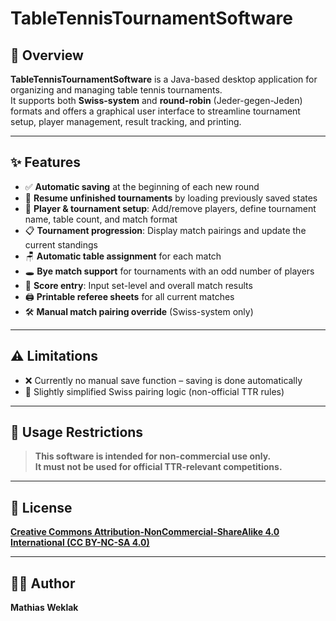 # TableTennisTournamentSoftware

## 🏓 Overview
**TableTennisTournamentSoftware** is a Java-based desktop application for organizing and managing table tennis tournaments.  
It supports both **Swiss-system** and **round-robin** (Jeder-gegen-Jeden) formats and offers a graphical user interface to streamline tournament setup, player management, result tracking, and printing.

---

## ✨ Features

- ✅ **Automatic saving** at the beginning of each new round
- 🔁 **Resume unfinished tournaments** by loading previously saved states
- 👥 **Player & tournament setup**: Add/remove players, define tournament name, table count, and match format
- 📋 **Tournament progression**: Display match pairings and update the current standings
- 🪑 **Automatic table assignment** for each match
- 🕳️ **Bye match support** for tournaments with an odd number of players
- 🧮 **Score entry**: Input set-level and overall match results
- 🖨️ **Printable referee sheets** for all current matches
- 🛠️ **Manual match pairing override** (Swiss-system only)

---

## ⚠ Limitations

- ❌ Currently no manual save function – saving is done automatically
- 🧪 Slightly simplified Swiss pairing logic (non-official TTR rules)

---

## 📂 Usage Restrictions

> **This software is intended for non-commercial use only.  
> It must not be used for official TTR-relevant competitions.**

---

## 📝 License

[**Creative Commons Attribution-NonCommercial-ShareAlike 4.0 International (CC BY-NC-SA 4.0)**](https://creativecommons.org/licenses/by-nc-sa/4.0/)

---

## 👨‍💻 Author

**Mathias Weklak**
